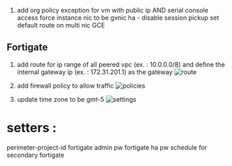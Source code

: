 1. add org policy exception for vm with public ip AND serial console access
force instance nic to be gvnic
ha - disable session pickup
set default route on multi nic GCE

## Fortigate
1. add route for ip range of all peered vpc (ex. : 10.0.0.0/8) and define the internal gateway ip (ex. : 172.31.201.1) as the gateway
![route](route.png)

1. add firewall policy to allow traffic
![policies](policies.png)

1. update time zone to be gmt-5
![settings](settings.png)

# setters :
  perimeter-project-id
  fortigate admin pw
  fortigate ha pw
  schedule for secondary fortigate